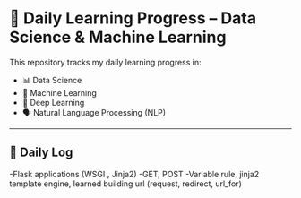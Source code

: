 # 📘 Daily Learning Progress – Data Science & Machine Learning

This repository tracks my daily learning progress in:

- 📊 Data Science  
- 🤖 Machine Learning  
- 🧠 Deep Learning  
- 🗣️ Natural Language Processing (NLP)

---

## 📅 Daily Log

-Flask applications (WSGI , Jinja2)
-GET, POST
-Variable rule, jinja2 template engine, learned building url (request, redirect, url_for)
